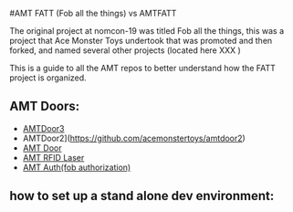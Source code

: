 #AMT
FATT (Fob all the things) vs AMTFATT

The original project at nomcon-19 was titled Fob all the things, this was a project that Ace Monster Toys undertook that was
promoted and then forked, and named several other projects (located here XXX ) 

This is a guide to all the AMT repos to better understand how the FATT project is organized. 


## AMT Doors:
- [AMTDoor3](https://github.com/acemonstertoys/amtdoor3)
- AMTDoor2](https://github.com/acemonstertoys/amtdoor2)
- [AMT Door](https://github.com/acemonstertoys/amtdoor)
- [AMT RFID Laser](https://github.com/acemonstertoys/laser-rfid)
- [AMT Auth(fob authorization)](https://github.com/acemonstertoys/makerspace-auth)


## how to set up a stand alone dev environment: 
